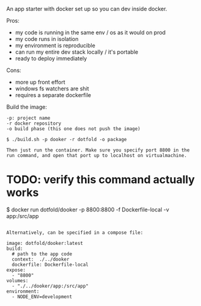 

An app starter with docker set up so you can dev inside docker. 

Pros:
- my code is running in the same env / os as it would on prod
- my code runs in isolation
- my environment is reproducible
- can run my entire dev stack locally / it's portable
- ready to deploy immediately

Cons:
- more up front effort
- windows fs watchers are shit
- requires a separate dockerfile

Build the image:  

```
-p: project name
-r docker repository
-o build phase (this one does not push the image)  

$ ./build.sh -p dooker -r dotfold -o package

Then just run the container. Make sure you specify port 8800 in the run command, and open that port up to localhost on virtualmachine.

```
# TODO: verify this command actually works
$ docker run dotfold/dooker -p 8800:8800 -f Dockerfile-local -v app:/src/app
```

Alternatively, can be specified in a compose file:

```
    image: dotfold/dooker:latest
    build:
      # path to the app code
      context:  ./../dooker
      dockerfile: Dockerfile-local
    expose:
      - "8800"
    volumes:
      - "./../dooker/app:/src/app"
    environment:
      - NODE_ENV=development
```